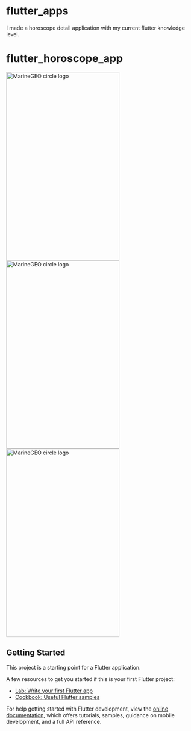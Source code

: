 # flutter_apps
I made a horoscope detail application with my current flutter knowledge level.

# flutter_horoscope_app
 <img src="https://i.hizliresim.com/mm7j1ll.png" alt="MarineGEO circle logo" style="height: 500px; width:300px;"/>
 <img src="https://i.hizliresim.com/qcoap4b.png" alt="MarineGEO circle logo" style="height: 500px; width:300px;"/>
 <img src="https://i.hizliresim.com/4k2koe8.png" alt="MarineGEO circle logo" style="height: 500px; width:300px;"/>
 
## Getting Started

This project is a starting point for a Flutter application.

A few resources to get you started if this is your first Flutter project:

- [Lab: Write your first Flutter app](https://docs.flutter.dev/get-started/codelab)
- [Cookbook: Useful Flutter samples](https://docs.flutter.dev/cookbook)

For help getting started with Flutter development, view the
[online documentation](https://docs.flutter.dev/), which offers tutorials,
samples, guidance on mobile development, and a full API reference.

